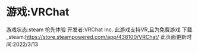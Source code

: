 # 游戏:VRChat
游戏状态:steam 抢先体验
开发者:VRChat Inc.
此游戏支持VR,且为免费游戏
下载_steam:<https://store.steampowered.com/app/438100/VRChat/>
此页面更新时间:2022/3/13
